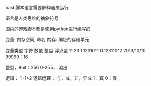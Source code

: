 bash脚本语言需要解释器来运行

语言是人类思维的抽象符号

国内的游戏脚本都是使用python进行编写的

变量: 内存空间, 命名 内存: 编址的存储单元

变量类型 字符 数值 整型 浮点型 11.23 1.12310^1 0.123110^2 2013/10/10 99999：16

整型，8bit：256 0-255， 溢出

逻辑： 1+1>2 逻辑运算： 与，或，非，异或 1：真 0：假
